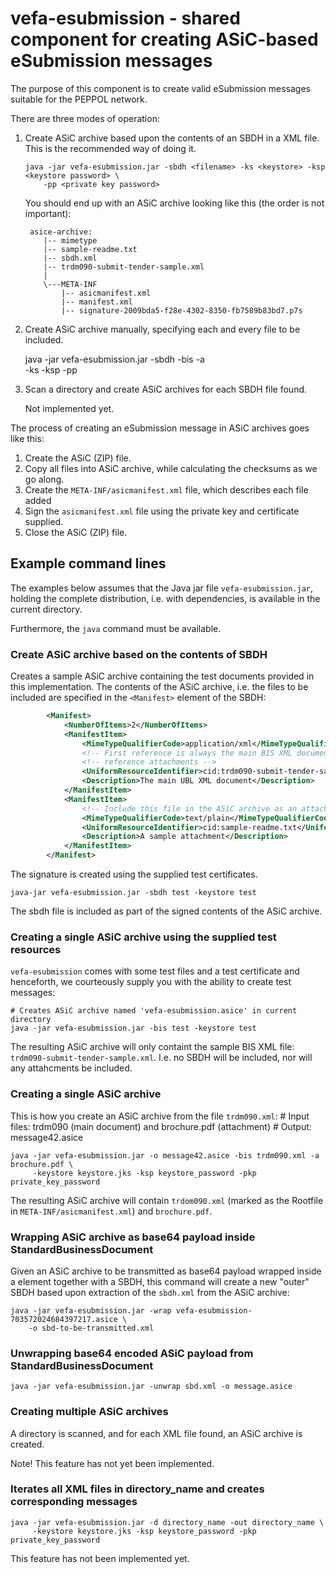 # vefa-esubmission - shared component for creating ASiC-based eSubmission messages

The purpose of this component is to create valid eSubmission messages suitable for
the PEPPOL network.

There are three modes of operation:

  1. Create ASiC archive based upon the contents of an SBDH in a XML file. This
     is the recommended way of doing it.

         java -jar vefa-esubmission.jar -sbdh <filename> -ks <keystore> -ksp <keystore password> \
             -pp <private key password>

     You should end up with an ASiC archive looking like this (the order is not important):

          asice-archive:
             |-- mimetype
             |-- sample-readme.txt
             |-- sbdh.xml
             |-- trdm090-submit-tender-sample.xml
             |
             \---META-INF
                 |-- asicmanifest.xml
                 |-- manifest.xml
                 |-- signature-2009bda5-f28e-4302-8350-fb7589b83bd7.p7s

  1. Create ASiC archive manually, specifying each and every file to be included.

        java -jar vefa-esubmission.jar -sbdh <filename> -bis <filename> -a <attachment> \
             -ks <keystorefile> -ksp <keystore password> -pp <private key password>

  1. Scan a directory and create ASiC archives for each SBDH file found.

        Not implemented yet.

The process of creating an eSubmission message in ASiC archives goes like this:

1. Create the ASiC (ZIP) file.
1. Copy all files into ASiC archive, while calculating the checksums as we go along.
1. Create the `META-INF/asicmanifest.xml` file, which describes each file added
1. Sign the `asicmanifest.xml` file using the private key and certificate supplied.
1. Close the ASiC (ZIP) file.


## Example command lines

The examples below assumes that the Java jar file `vefa-esubmission.jar`, holding the complete distribution, i.e. with
dependencies, is available in the current directory.

Furthermore, the `java` command must be available.

### Create ASiC archive based on the contents of SBDH

Creates a sample ASiC archive containing the test documents provided in this implementation. The contents of the
ASiC archive, i.e. the files to be included are specified in the `<Manifest>` element of the SBDH:

```xml
        <Manifest>
            <NumberOfItems>2</NumberOfItems>
            <ManifestItem>
                <MimeTypeQualifierCode>application/xml</MimeTypeQualifierCode>
                <!-- First reference is always the main BIS XML document, which may or may not -->
                <!-- reference attachments -->
                <UniformResourceIdentifier>cid:trdm090-submit-tender-sample.xml</UniformResourceIdentifier>
                <Description>The main UBL XML document</Description>
            </ManifestItem>
            <ManifestItem>
                <!-- Include this file in the ASiC archive as an attachment -->
                <MimeTypeQualifierCode>text/plain</MimeTypeQualifierCode>
                <UniformResourceIdentifier>cid:sample-readme.txt</UniformResourceIdentifier>
                <Description>A sample attachment</Description>
            </ManifestItem>
        </Manifest>
```

The signature is created using the supplied test certificates.

    java-jar vefa-esubmission.jar -sbdh test -keystore test

The sbdh file is included as part of the signed contents of the ASiC archive.


### Creating a single ASiC archive using the supplied test resources
`vefa-esubmission` comes with some test files and a test certificate and henceforth, we courteously supply you
with the ability to create test messages:

    # Creates ASiC archive named 'vefa-esubmission.asice' in current directory
    java -jar vefa-esubmission.jar -bis test -keystore test

The resulting ASiC archive will only containt the sample BIS XML file: `trdm090-submit-tender-sample.xml`. I.e.
no SBDH will be included, nor will any attahcments be included.

### Creating a single ASiC archive
This is how you create an ASiC archive from the file `trdm090.xml`:
    # Input files: trdm090 (main document) and brochure.pdf (attachment)
    # Output: message42.asice

    java -jar vefa-esubmission.jar -o message42.asice -bis trdm090.xml -a brochure.pdf \
         -keystore keystore.jks -ksp keystore_password -pkp private_key_password

The resulting ASiC archive will contain `trdom090.xml` (marked as the Rootfile in `META-INF/asicmanifest.xml`)
 and `brochure.pdf`.

### Wrapping ASiC archive as base64 payload inside StandardBusinessDocument

Given an ASiC archive to be transmitted as base64 payload wrapped inside a <StandardBusinessDocument> element together with 
a SBDH, this command will create a new "outer" SBDH based upon extraction of the ```sbdh.xml``` from the ASiC archive:
 
    java -jar vefa-esubmission.jar -wrap vefa-esubmission-703572024684397217.asice \
        -o sbd-to-be-transmitted.xml

### Unwrapping base64 encoded ASiC payload from StandardBusinessDocument
    
    java -jar vefa-esubmission.jar -unwrap sbd.xml -o message.asice
    
### Creating multiple ASiC archives

A directory is scanned, and for each XML file found, an ASiC archive is created.

Note! This feature has not yet been implemented.


### Iterates all XML files in directory_name and creates corresponding messages

    java -jar vefa-esubmission.jar -d directory_name -out directory_name \
         -keystore keystore.jks -ksp keystore_password -pkp private_key_password

This feature has not been implemented yet.
